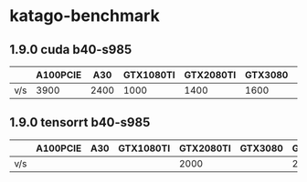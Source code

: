 # katago-benchmark

## 1.9.0 cuda b40-s985

| |  A100PCIE   | A30  | GTX1080TI  | GTX2080TI  | GTX3080  | GTX3090  | V100|
|  ----  | ----  | ----  | ----  | ----  | ----  | ----  | ----  |
|  v/s  | 3900  | 2400  | 1000  | 1400  | 1600  | 1800  | 1800  |


## 1.9.0 tensorrt b40-s985

| |  A100PCIE   | A30  | GTX1080TI  | GTX2080TI  | GTX3080  | GTX3090  | V100|
|  ----  | ----  | ----  | ----  | ----  | ----  | ----  | ----  |
|  v/s  |   |   |   | 2000  |   | 2500  |   |
